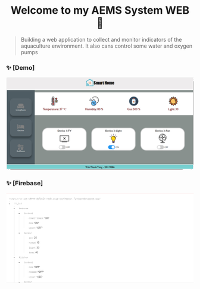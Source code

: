 <h1 align="center">Welcome to my AEMS System WEB 👋</h1>

> Building a web application to collect and monitor indicators of the aquaculture environment. It also cans control some water and oxygen pumps

### ✨ [Demo]

![pic_0](https://github.com/thanhtung386/web_iot_interface/blob/main/img/demo.png)

### ✨ [Firebase]

![pic_1](https://github.com/thanhtung386/web_iot_interface/blob/main/img/firebase.png)
